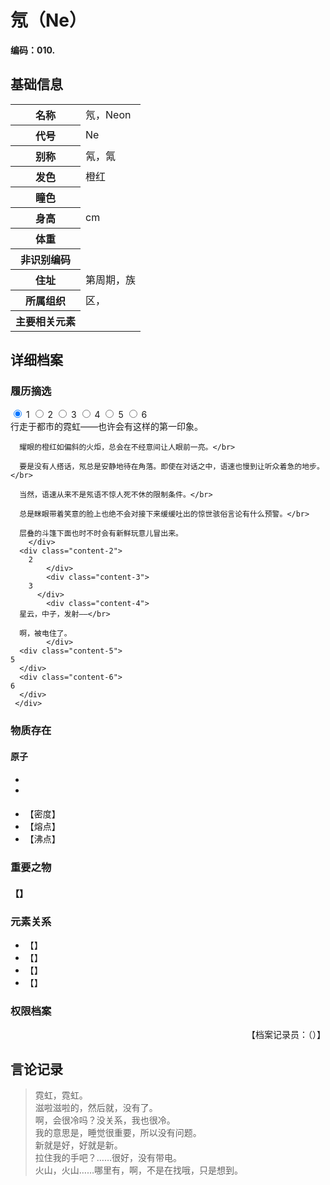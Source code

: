 # 氖（Ne）

**编码：010.**

## 基础信息

<table id="chara">
	<tr><th>名称</th><td>氖，Neon</td></tr>
  <tr><th>代号</th><td>Ne</td></tr>
  <tr><th>别称</th><td>氝，氞</td></tr>
  <tr><th>发色</th><td>橙红</td></tr>
  <tr><th>瞳色</th><td></td></tr>
  <tr><th>身高</th><td>cm</td></tr>
  <tr><th>体重</th><td></td></tr>
  <tr><th>非识别编码</th><td></td></tr>
  <tr><th>住址</th><td>第周期，族</td></tr>
  <tr><th>所属组织</th><td>区，</td></tr>
  <tr><th>主要相关元素</th><td></td></tr>
</table>

## 详细档案

### 履历摘选

<section class="tabs">
	        <input id="tab-1" type="radio" name="radio-set" class="tab-selector-1" checked="checked" />
		    <label for="tab-1" class="tab-label-1">1</label>
	        <input id="tab-2" type="radio" name="radio-set" class="tab-selector-2" />
		    <label for="tab-2" class="tab-label-2">2</label>
	        <input id="tab-3" type="radio" name="radio-set" class="tab-selector-3" />
		    <label for="tab-3" class="tab-label-3">3</label>
	        <input id="tab-4" type="radio" name="radio-set" class="tab-selector-4" />
		    <label for="tab-4" class="tab-label-4">4</label>
          <input id="tab-5" type="radio" name="radio-set" class="tab-selector-5" />
        <label for="tab-5" class="tab-label-5">5</label>
          <input id="tab-6" type="radio" name="radio-set" class="tab-selector-6" />
        <label for="tab-6" class="tab-label-6">6</label>
 <div class="clear-shadow"></div>
	<div class="content">
			<div class="content-1">
      行走于都市的霓虹——也许会有这样的第一印象。</br>

      耀眼的橙红如偏斜的火炬，总会在不经意间让人眼前一亮。</br>

      要是没有人搭话，氖总是安静地待在角落。即使在对话之中，语速也慢到让听众着急的地步。</br>

      当然，语速从来不是氖语不惊人死不休的限制条件。</br>

      总是眯眼带着笑意的脸上也绝不会对接下来缓缓吐出的惊世骇俗言论有什么预警。</br>

      层叠的斗篷下面也时不时会有新鲜玩意儿冒出来。
	  	</div>
  	  <div class="content-2">
		2
			</div>
			<div class="content-3">
		3
		  </div>
			<div class="content-4">
      星云，中子，发射——</br>

      啊，被电住了。
			</div>
      <div class="content-5">
    5
      </div>
      <div class="content-6">
    6
      </div>
	 </div>     
</section>

### 物质存在

#### 原子

-
-

####


- 【密度】
- 【熔点】
- 【沸点】

### 重要之物

#### 【】

### 元素关系

- 【】
- 【】
- 【】
- 【】

### 权限档案


<p align="right">【档案记录员：（）】</p>

## 言论记录

>霓虹，霓虹。  
滋啦滋啦的，然后就，没有了。  
啊，会很冷吗？没关系，我也很冷。  
我的意思是，睡觉很重要，所以没有问题。  
新就是好，好就是新。  
拉住我的手吧？……很好，没有带电。  
火山，火山……哪里有，啊，不是在找哦，只是想到。  
